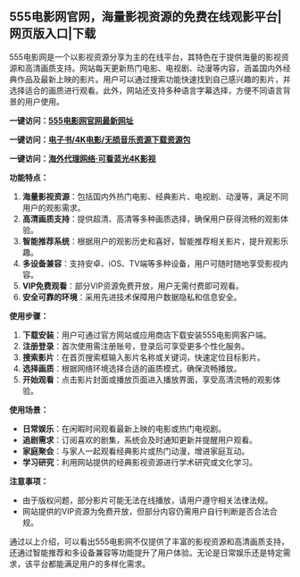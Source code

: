 <h2>555电影网官网，海量影视资源的免费在线观影平台|网页版入口|下载</h2>
<p>555电影网是一个以影视资源分享为主的在线平台，其特色在于提供海量的影视资源和高清画质支持。网站每天更新热门电影、电视剧、动漫等内容，涵盖国内外经典作品及最新上映的影片。用户可以通过搜索功能快速找到自己感兴趣的影片，并选择适合的画质进行观看。此外，网站还支持多种语言字幕选择，方便不同语言背景的用户使用。</p>
<p><strong>一键访问：</strong><a href="https://www.xxsnav.com/sites/17651.html " target="_blank"><strong>555电影网官网最新网址</strong></a></p>
<p><strong>一键访问：</strong><a href="https://wangpanziyuan.pages.dev/" target="_blank"><strong>电子书/4K电影/无损音乐资源下载资源包</strong></a></p>
<p><strong>一键访问：</strong><a href="http://ip.harmonylink.net/share/e82025" target="_blank"><strong>海外代理网络·可看蓝光4K影视</strong></a></p>
<p><strong>功能特点：</strong></p>
<ol>
  <li><strong>海量影视资源</strong>：包括国内外热门电影、经典影片、电视剧、动漫等，满足不同用户的观影需求。</li>
  <li><strong>高清画质支持</strong>：提供超清、高清等多种画质选择，确保用户获得流畅的观影体验。</li>
  <li><strong>智能推荐系统</strong>：根据用户的观影历史和喜好，智能推荐相关影片，提升观影乐趣。</li>
  <li><strong>多设备兼容</strong>：支持安卓、iOS、TV端等多种设备，用户可随时随地享受影视内容。</li>
  <li><strong>VIP免费观看</strong>：部分VIP资源免费开放，用户无需付费即可观看。</li>
  <li><strong>安全可靠的环境</strong>：采用先进技术保障用户数据隐私和信息安全。</li>
</ol>
<p><strong>使用步骤：</strong></p>
<ol>
  <li><strong>下载安装</strong>：用户可通过官方网站或应用商店下载安装555电影网客户端。</li>
  <li><strong>注册登录</strong>：首次使用需注册账号，登录后可享受更多个性化服务。</li>
  <li><strong>搜索影片</strong>：在首页搜索框输入影片名称或关键词，快速定位目标影片。</li>
  <li><strong>选择画质</strong>：根据网络环境选择合适的画质模式，确保流畅播放。</li>
  <li><strong>开始观看</strong>：点击影片封面或播放页面进入播放界面，享受高清流畅的观影体验。</li>
</ol>
<p><strong>使用场景：</strong></p>
<ul>
  <li><strong>日常娱乐</strong>：在闲暇时间观看最新上映的电影或热门电视剧。</li>
  <li><strong>追剧需求</strong>：订阅喜欢的剧集，系统会及时通知更新并提醒用户观看。</li>
  <li><strong>家庭聚会</strong>：与家人一起观看经典影片或热门动漫，增进家庭互动。</li>
  <li><strong>学习研究</strong>：利用网站提供的经典影视资源进行学术研究或文化学习。</li>
</ul>
<p><strong>注意事项：</strong></p>
<ul>
  <li>由于版权问题，部分影片可能无法在线播放，请用户遵守相关法律法规。</li>
  <li>网站提供的VIP资源为免费开放，但部分内容仍需用户自行判断是否合法合规。</li>
</ul>
<p>通过以上介绍，可以看出555电影网不仅提供了丰富的影视资源和高清画质支持，还通过智能推荐和多设备兼容等功能提升了用户体验。无论是日常娱乐还是特定需求，该平台都能满足用户的多样化需求。</p>
